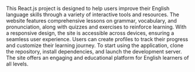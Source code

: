 This React.js project is designed to help users improve their English language skills through a variety of interactive tools and resources. The website features comprehensive lessons on grammar, vocabulary, and pronunciation, along with quizzes and exercises to reinforce learning.
With a responsive design, the site is accessible across devices, ensuring a seamless user experience. Users can create profiles to track their progress and customize their learning journey. To start using the application, clone the repository, install dependencies, and launch the development server. The site offers an engaging and educational platform for English learners of all levels.
